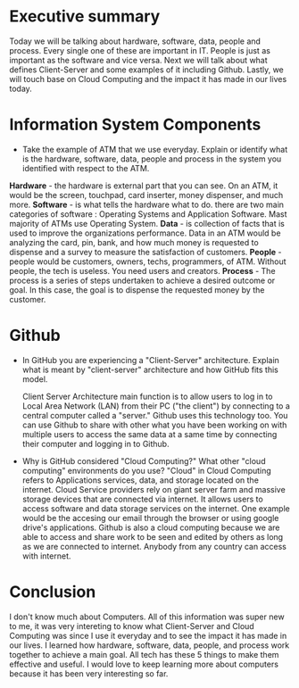 
# Executive summary
 Today we will be talking about hardware, software, data, people and process. Every single one of these are important in IT. People is just as important as the software and vice versa. Next we will talk about what defines Client-Server and some examples of it including Github. Lastly, we will touch base on Cloud Computing and the impact it has made in our lives today. 

# Information System Components  

* Take the example of ATM that we use everyday. Explain or identify what is the hardware, software, data, people and process in the system you identified with respect to the ATM.

**Hardware** - the hardware is external part that you can see. On an ATM, it would be the screen, touchpad, card inserter, money dispenser, and much more.
**Software** - is what tells the hardware what to do. there are two main categories of software : Operating Systems and Application Software. Mast majority of ATMs use Operating System. 
**Data** - is collection of facts that is used to improve the organizations performance. Data in an ATM would be analyzing the card, pin, bank, and how much money is requested to dispense and a survey to measure the satisfaction of customers.
**People** - people would be customers, owners, techs, programmers, of ATM. Without people, the tech is useless. You need users and creators.
**Process** - The process is a series of steps undertaken to achieve a desired outcome or goal. In this case, the goal is to dispense the requested money by the customer. 

# Github

* In GitHub you are experiencing a "Client-Server" architecture.  Explain what is meant by "client-server" architecture and how GitHub fits this model. 

  Client Server Architecture main function is to allow users to log in to Local Area Network (LAN) from their PC ("the client") by connecting to a central computer called a "server." Github uses this technology too. You can use Github to share with other what you have been working on with multiple users to access the same data at a same time by connecting their computer and logging in to Github. 
 
 * Why is GitHub considered "Cloud Computing?" What other "cloud computing" environments do you use?
    "Cloud" in Cloud Computing refers to Applications services, data, and storage located on the internet. Cloud Service providers rely on giant server farm and massive storage devices that are connected via internet. It allows users to access software and data storage services on the internet. One example would be the accesing our email through the browser or using google drive's applications. Github is also a cloud computing because we are able to access and share work to be seen and edited by others as long as we are connected to internet. Anybody from any country can access with internet.  
# Conclusion
  I don't know much about Computers. All of this information was super new to me, it was very intereting to know what Client-Server and Cloud Computing was since I use it everyday and to see the impact it has made in our lives. I learned how hardware, software, data, people, and process work together to achieve a main goal. All tech has these 5 things to make them effective and useful. I would love to keep learning more about computers because it has been very interesting so far. 
